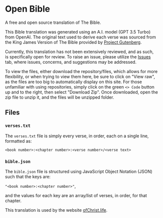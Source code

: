 # Open Bible
A free and open source translation of The Bible.

This Bible translation was generated using an A.I. model (GPT 3.5 Turbo) from OpenAI. The original text used to derive each verse was sourced from the King James Version of The Bible provided by [Project Gutenberg](https://www.gutenberg.org/ebooks/10).

Currently, this translation has not been extensively reviewed, and as such, is specifically open for review. To raise an issue, please utilize the [Issues](https://github.com/ofchrist/OpenBible/issues) tab, where issues, concerns, and suggestions may be addressed.

To view the files, either download the repository/files, which allows for more flexibility, or when trying to view them here, be sure to click on "View raw", as the files are too big to automatically display on this site. For those unfamiliar with using repositories, simply click on the green `<> Code` button up and to the right, then select "Download Zip". Once downloaded, open the zip file to unzip it, and the files will be unzipped folder.

## Files
### `verses.txt`
The `verses.txt` file is simply every verse, in order, each on a single line, formatted as:

`<book number>:<chapter number>:<verse number>/<verse text>`

### `bible.json`
The `bible.json` file is structured using JavaScript Object Notation (JSON) such that the keys are:

`"<book number>:<chapter number>"`, 

and the values for each key are an array/list of verses, in order, for that chapter.

This translation is used by the website [ofChrist.life](https://ofchrist.life).
